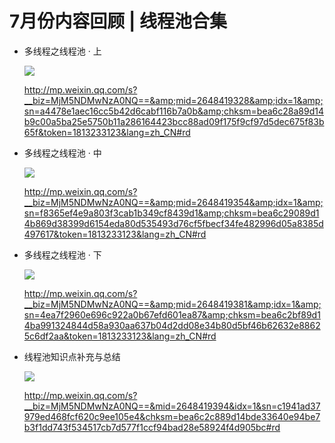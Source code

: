 # 7月份内容回顾 | 线程池合集

- 多线程之线程池 · 上

  ![](https://gitee.com/sysker/picBed/raw/master/images/face-img-bb21b50ef5d2421d9d5f73070fb88b9c.jpg)

  http://mp.weixin.qq.com/s?__biz=MjM5NDMwNzA0NQ==&amp;mid=2648419328&amp;idx=1&amp;sn=a4478e1aec16cc5b42d6cabf116b7a0b&amp;chksm=bea6c28a89d14b9c00a5ba25e5750b11a286164423bcc88ad09f175f9cf97d5dec675f83b65f&token=1813233123&lang=zh_CN#rd

- 多线程之线程池 · 中

  ![](https://gitee.com/sysker/picBed/raw/master/images/face-img-cba711b9cc48425b90351dfce06757dd.jpg)

  http://mp.weixin.qq.com/s?__biz=MjM5NDMwNzA0NQ==&amp;mid=2648419354&amp;idx=1&amp;sn=f8365ef4e9a803f3cab1b349cf8439d1&amp;chksm=bea6c29089d14b869d38399d6154eda80d535493d76cf5fbecf34fe482996d05a8385d497617&token=1813233123&lang=zh_CN#rd

- 多线程之线程池 · 下

  ![](https://gitee.com/sysker/picBed/raw/master/images/face-img-73a4a9a5621746d388254cd0cb3ffc52.jpg)

  http://mp.weixin.qq.com/s?__biz=MjM5NDMwNzA0NQ==&amp;mid=2648419381&amp;idx=1&amp;sn=4ea7f2960e696c922a0b67efd601ea87&amp;chksm=bea6c2bf89d14ba991324844d58a930aa637b04d2dd08e34b80d5bf46b62632e88625c6df2aa&token=1813233123&lang=zh_CN#rd

- 线程池知识点补充与总结

  ![](https://gitee.com/sysker/picBed/raw/master/images/face-img-c5a2e1f1d47549eba2022d322ca3af03.jpg)

  http://mp.weixin.qq.com/s?__biz=MjM5NDMwNzA0NQ==&mid=2648419394&idx=1&sn=c1941ad37979ed468fcf620c9ee105e4&chksm=bea6c2c889d14bde33640e94be7b3f1dd743f534517cb7d577f1ccf94bad28e58924f4d905bc#rd

